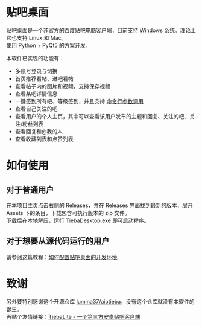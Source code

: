 # 贴吧桌面

贴吧桌面是一个非官方的百度贴吧电脑客户端，目前支持 Windows 系统。理论上它也支持 Linux 和 Mac。  
使用 Python + PyQt5 的方案开发。

本软件已实现的功能有：

* 多账号登录与切换
* 首页推荐看帖、进吧看帖
* 查看帖子内的图片和视频，支持保存视频
* 查看某吧详情信息
* 一键签到所有吧、等级签到，并且支持 [命令行参数调用](https://github.com/clb-128258/TiebaDesktop/blob/main/env_docs/command-usages.md)
* 查看自己关注的吧
* 查看用户的个人主页，其中可以查看该用户发布的主题和回复、关注的吧、关注/粉丝列表
* 查看回复和@我的人
* 查看收藏列表和点赞列表

# 如何使用

## 对于普通用户

在本项目主页点击右侧的 Releases，并在 Releases 界面找到最新的版本，展开 Assets 下的条目，下载包含可执行版本的 zip 文件。  
下载后在本地解压，运行 TiebaDesktop.exe 即可启动程序。

## 对于想要从源代码运行的用户

请参阅这篇教程：[如何配置贴吧桌面的开发环境](https://github.com/clb-128258/TiebaDesktop/blob/main/env_docs/how-to-set-up-env.md)

# 致谢

另外要特别感谢这个开源仓库 [lumina37/aiotieba](https://github.com/lumina37/aiotieba)，没有这个仓库就没有本软件的诞生。  
再贴个友情链接：[TiebaLite - 一个第三方安卓贴吧客户端](https://github.com/HuanCheng65/TiebaLite)